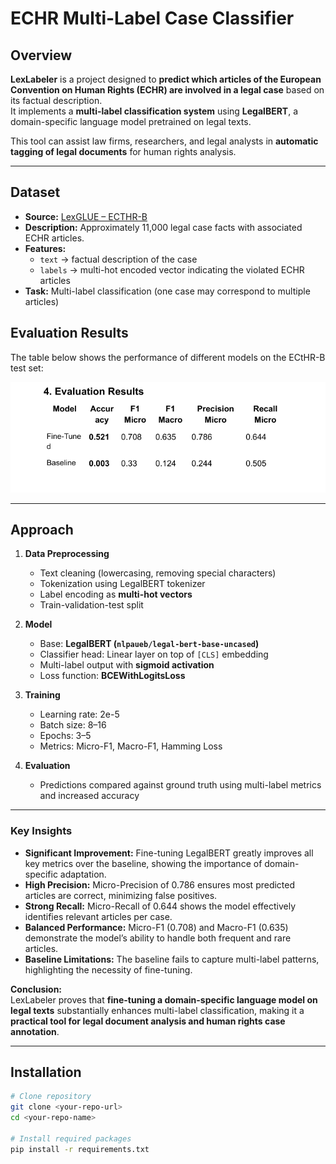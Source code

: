 # ECHR Multi-Label Case Classifier

## Overview
**LexLabeler** is a project designed to **predict which articles of the European Convention on Human Rights (ECHR) are involved in a legal case** based on its factual description.  
It implements a **multi-label classification system** using **LegalBERT**, a domain-specific language model pretrained on legal texts.

This tool can assist law firms, researchers, and legal analysts in **automatic tagging of legal documents** for human rights analysis.

---

## Dataset
- **Source:** [LexGLUE – ECTHR-B](https://huggingface.co/datasets/coastalcph/lex_glue)  
- **Description:** Approximately 11,000 legal case facts with associated ECHR articles.  
- **Features:**
  - `text` → factual description of the case
  - `labels` → multi-hot encoded vector indicating the violated ECHR articles
- **Task:** Multi-label classification (one case may correspond to multiple articles)

 ##  Evaluation Results

The table below shows the performance of different models on the ECtHR-B test set:

![Model Comparison](eval.png)

---

## Approach
1. **Data Preprocessing**
   - Text cleaning (lowercasing, removing special characters)
   - Tokenization using LegalBERT tokenizer
   - Label encoding as **multi-hot vectors**
   - Train-validation-test split

2. **Model**
   - Base: **LegalBERT (`nlpaueb/legal-bert-base-uncased`)**
   - Classifier head: Linear layer on top of `[CLS]` embedding
   - Multi-label output with **sigmoid activation**
   - Loss function: **BCEWithLogitsLoss**

3. **Training**
   - Learning rate: 2e-5
   - Batch size: 8–16
   - Epochs: 3–5
   - Metrics: Micro-F1, Macro-F1, Hamming Loss

4. **Evaluation**
   - Predictions compared against ground truth using multi-label metrics and increased accuracy



---



### **Key Insights**
- **Significant Improvement:** Fine-tuning LegalBERT greatly improves all key metrics over the baseline, showing the importance of domain-specific adaptation.  
- **High Precision:** Micro-Precision of 0.786 ensures most predicted articles are correct, minimizing false positives.  
- **Strong Recall:** Micro-Recall of 0.644 shows the model effectively identifies relevant articles per case.  
- **Balanced Performance:** Micro-F1 (0.708) and Macro-F1 (0.635) demonstrate the model’s ability to handle both frequent and rare articles.  
- **Baseline Limitations:** The baseline fails to capture multi-label patterns, highlighting the necessity of fine-tuning.

**Conclusion:**  
LexLabeler proves that **fine-tuning a domain-specific language model on legal texts** substantially enhances multi-label classification, making it a **practical tool for legal document analysis and human rights case annotation**.

---

## Installation
```bash
# Clone repository
git clone <your-repo-url>
cd <your-repo-name>

# Install required packages
pip install -r requirements.txt

